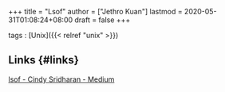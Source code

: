 +++
title = "Lsof"
author = ["Jethro Kuan"]
lastmod = 2020-05-31T01:08:24+08:00
draft = false
+++

tags
: [Unix]({{< relref "unix" >}})

## Links {#links}

[lsof - Cindy Sridharan - Medium](https://medium.com/@copyconstruct/lsof-f2b224eee7b5)
